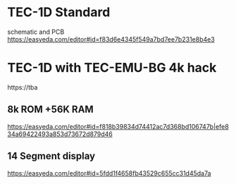 # TEC-1D Standard
schematic and PCB
https://easyeda.com/editor#id=f83d6e4345f549a7bd7ee7b231e8b4e3

# TEC-1D with TEC-EMU-BG 4k hack
https://tba


## 8k ROM +56K RAM 
https://easyeda.com/editor#id=f818b39834d74412ac7d368bd106747b|efe834a69422493a853d73672d879d46

## 14 Segment display
https://easyeda.com/editor#id=5fdd1f4658fb43529c655cc31d45da7a


